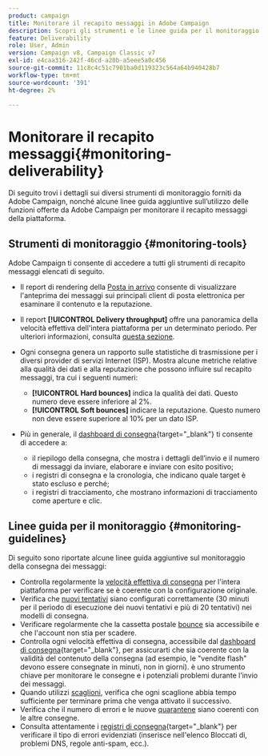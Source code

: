 ```yaml
---
product: campaign
title: Monitorare il recapito messaggi in Adobe Campaign
description: Scopri gli strumenti e le linee guida per il monitoraggio del recapito messaggi in Adobe Campaign
feature: Deliverability
role: User, Admin
version: Campaign v8, Campaign Classic v7
exl-id: e4caa316-242f-46cd-a20b-a5eee5a0c456
source-git-commit: 11c8c4c51c7901ba0d119323c564a64b940428b7
workflow-type: tm+mt
source-wordcount: '391'
ht-degree: 2%

---
```


# Monitorare il recapito messaggi{#monitoring-deliverability}

Di seguito trovi i dettagli sui diversi strumenti di monitoraggio forniti da Adobe Campaign, nonché alcune linee guida aggiuntive sull’utilizzo delle funzioni offerte da Adobe Campaign per monitorare il recapito messaggi della piattaforma.

## Strumenti di monitoraggio {#monitoring-tools}

Adobe Campaign ti consente di accedere a tutti gli strumenti di recapito messaggi elencati di seguito.

* Il report di rendering della [Posta in arrivo](inbox-rendering.md) consente di visualizzare l&#39;anteprima dei messaggi sui principali client di posta elettronica per esaminare il contenuto e la reputazione.

* Il report **[!UICONTROL Delivery throughput]** offre una panoramica della velocità effettiva dell&#39;intera piattaforma per un determinato periodo. Per ulteriori informazioni, consulta [questa sezione](../reporting/global-reports.md#delivery-throughput).
* Ogni consegna genera un rapporto sulle statistiche di trasmissione per i diversi provider di servizi Internet (ISP). Mostra alcune metriche relative alla qualità dei dati e alla reputazione che possono influire sul recapito messaggi, tra cui i seguenti numeri:
   * **[!UICONTROL Hard bounces]** indica la qualità dei dati. Questo numero deve essere inferiore al 2%.
   * **[!UICONTROL Soft bounces]** indicare la reputazione. Questo numero non deve essere superiore al 10% per un dato ISP.

  <!--For more on this, see the [Delivery statistics](../reporting/global-reports.md#delivery-statistics) section.-->

* Più in generale, il [dashboard di consegna](https://experienceleague.adobe.com/docs/campaign-classic/using/sending-messages/monitoring-deliveries/delivery-dashboard.html#sending-messages){target="_blank"} ti consente di accedere a:
   * il riepilogo della consegna, che mostra i dettagli dell’invio e il numero di messaggi da inviare, elaborare e inviare con esito positivo;
   * i registri di consegna e la cronologia, che indicano quale target è stato escluso e perché;
   * i registri di tracciamento, che mostrano informazioni di tracciamento come aperture e clic.

## Linee guida per il monitoraggio {#monitoring-guidelines}

Di seguito sono riportate alcune linee guida aggiuntive sul monitoraggio della consegna dei messaggi:

* Controlla regolarmente la [velocità effettiva di consegna](../reporting/global-reports.md#delivery-throughput) per l&#39;intera piattaforma per verificare se è coerente con la configurazione originale.
* Verifica che [nuovi tentativi](delivery-failures.md#retries) siano configurati correttamente (30 minuti per il periodo di esecuzione dei nuovi tentativi e più di 20 tentativi) nei modelli di consegna.
* Verificare regolarmente che la cassetta postale [bounce](delivery-failures.md#bounce-mail-qualification) sia accessibile e che l&#39;account non stia per scadere.
* Controlla ogni velocità effettiva di consegna, accessibile dal [dashboard di consegna](https://experienceleague.adobe.com/docs/campaign-classic/using/sending-messages/monitoring-deliveries/delivery-dashboard.html#sending-messages){target="_blank"}, per assicurarti che sia coerente con la validità del contenuto della consegna (ad esempio, le &quot;vendite flash&quot; devono essere consegnate in minuti, non in giorni). è uno strumento chiave per monitorare le consegne e i potenziali problemi durante l’invio dei messaggi.
* Quando utilizzi [scaglioni](configure-and-send.md#sending-using-multiple-waves), verifica che ogni scaglione abbia tempo sufficiente per terminare prima che venga attivato il successivo.
* Verifica che il numero di errori e le nuove [quarantene](quarantines.md) siano coerenti con le altre consegne.
* Consulta attentamente i [registri di consegna](https://experienceleague.adobe.com/docs/campaign-classic/using/sending-messages/monitoring-deliveries/delivery-dashboard.html#delivery-logs-and-history){target="_blank"} per verificare il tipo di errori evidenziati (inserisce nell&#39;elenco Bloccati di, problemi DNS, regole anti-spam, ecc.).
